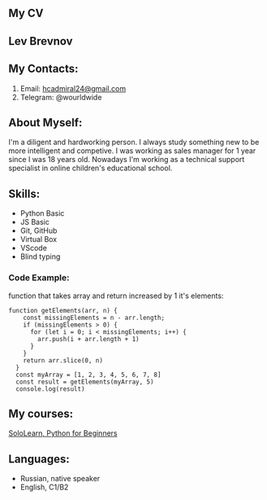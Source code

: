## **My CV**

## **Lev Brevnov**

## **My Contacts:**
1. Email: hcadmiral24@gmail.com
2. Telegram: @wourldwide

## **About Myself:**
I'm a diligent and hardworking person. I always study something new to be more intelligent and competive. I was working as sales manager for 1 year since I was 18 years old. Nowadays I'm working as a technical support specialist in online children's educational school.

## **Skills:**
* Python Basic
* JS Basic
* Git, GitHub
* Virtual Box
* VScode
* Blind typing

### Code Example: 
function that takes array and return increased by 1 it's elements:
```
function getElements(arr, n) {
    const missingElements = n - arr.length;
    if (missingElements > 0) {
      for (let i = 0; i < missingElements; i++) {
        arr.push(i + arr.length + 1)
      }
    }
    return arr.slice(0, n)
  }
  const myArray = [1, 2, 3, 4, 5, 6, 7, 8]
  const result = getElements(myArray, 5)
  console.log(result)
  ```

## My courses:
[SoloLearn, Python for Beginners](https://www.sololearn.com/certificates/CT-NIRWIPIM)

## Languages:
* Russian, native speaker 
* English, C1/B2

